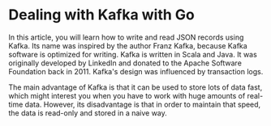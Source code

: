 
# Dealing with Kafka with Go 

In this article, you will learn how to write and read JSON records using Kafka. Its name was inspired by the author Franz Kafka, because Kafka software is optimized for writing. Kafka is written in Scala and Java. It was originally developed by LinkedIn and donated to the Apache Software Foundation back in 2011. Kafka's design was influenced by transaction logs.

The main advantage of Kafka is that it can be used to store lots of data fast, which might interest you when you have to work with huge amounts of real-time data. However, its disadvantage is that in order to maintain that speed, the data is read-only and stored in a naive way.


